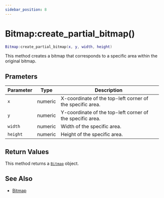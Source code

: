 ```yaml
---
sidebar_position: 8
---
```


# Bitmap:create_partial_bitmap()
```lua
Bitmap:create_partial_bitmap(x, y, width, height)
```
This method creates a bitmap that corresponds to a specific area within the original bitmap.


## Prameters
|Parameter|Type|Description|
|-|-|-|
|`x`|numeric|X-coordinate of the top-left corner of the specific area.
|`y`|numeric|Y-coordinate of the top-left corner of the specific area.
|`width`|numeric|Width of the specific area.
|`height`|numeric|Height of the specific area.


## Return Values
This method returns a [`Bitmap`](/libs/graphics/Bitmap) object.

## See Also
- [Bitmap](/guide/graphics#bitmap)
